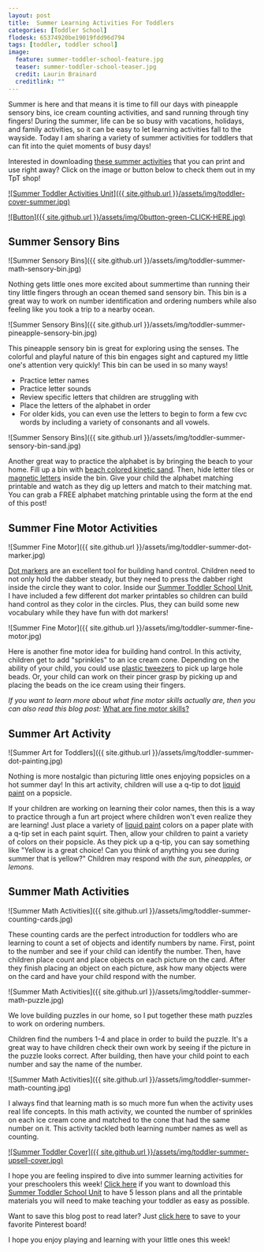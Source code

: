 ```yaml
---
layout: post
title:  Summer Learning Activities For Toddlers
categories: [Toddler School]
flodesk: 65374920be19019fdd96d794
tags: [toddler, toddler school]
image:
  feature: summer-toddler-school-feature.jpg
  teaser: summer-toddler-school-teaser.jpg
  credit: Laurin Brainard
  creditlink: ""
---
```

Summer is here and that means it is time to fill our days with pineapple sensory bins, ice cream counting activities, and sand running through tiny fingers! During the summer, life can be so busy with vacations, holidays, and family activities, so it can be easy to let learning activities fall to the wayside. Today I am sharing a variety of summer activities for toddlers that can fit into the quiet moments of busy days!

Interested in downloading [these summer activities](https://www.teacherspayteachers.com/Product/Summer-Toddler-Activities-Seasonal-Preschool-Curriculum-and-Lesson-Plans-8073251?utm_source=PB%20Blog&utm_campaign=Summer%20Toddler%20Unit%20Cover) that you can print and use right away? Click on the image or button below to check them out in my TpT shop! 
 
[![Summer Toddler Activities Unit]({{ site.github.url }}/assets/img/toddler-cover-summer.jpg)](https://www.teacherspayteachers.com/Product/Summer-Toddler-Activities-Seasonal-Preschool-Curriculum-and-Lesson-Plans-8073251?utm_source=PB%20Blog&utm_campaign=Summer%20Toddler%20Unit%20Cover)
 
[![Button]({{ site.github.url }}/assets/img/0button-green-CLICK-HERE.jpg)](https://www.teacherspayteachers.com/Product/Summer-Toddler-Activities-Seasonal-Preschool-Curriculum-and-Lesson-Plans-8073251?utm_source=PB%20Blog&utm_campaign=Summer%20Toddler%20Unit%20Cover)

## Summer Sensory Bins
![Summer Sensory Bins]({{ site.github.url }}/assets/img/toddler-summer-math-sensory-bin.jpg)

Nothing gets little ones more excited about summertime than running their tiny little fingers through an ocean themed sand sensory bin. This bin is a great way to work on number identification and ordering numbers while also feeling like you took a trip to a nearby ocean. 

![Summer Sensory Bins]({{ site.github.url }}/assets/img/toddler-summer-pineapple-sensory-bin.jpg)

This pineapple sensory bin is great for exploring using the senses. The colorful and playful nature of this bin engages sight and captured my little one's attention very quickly! This bin can be used in so many ways!
- Practice letter names
- Practice letter sounds
- Review specific letters that children are struggling with
- Place the letters of the alphabet in order
- For older kids, you can even use the letters to begin to form a few cvc words by including a variety of consonants and all vowels. 

![Summer Sensory Bins]({{ site.github.url }}/assets/img/toddler-summer-sensory-bin-sand.jpg)

Another great way to practice the alphabet is by bringing the beach to your home. Fill up a bin with [beach colored kinetic sand](https://amzn.to/3CLmcXx). Then, hide letter tiles or [magnetic letters](https://amzn.to/44dMdKP) inside the bin. Give your child the alphabet matching printable and watch as they dig up letters and match to their matching mat. You can grab a FREE alphabet matching printable using the form at the end of this post! 

## Summer Fine Motor Activities

![Summer Fine Motor]({{ site.github.url }}/assets/img/toddler-summer-dot-marker.jpg)

[Dot markers](https://amzn.to/3JuiVja) are an excellent tool for building hand control. Children need to not only hold the dabber steady, but they need to press the dabber right inside the circle they want to color. Inside our [Summer Toddler School Unit](https://www.teacherspayteachers.com/Product/Summer-Toddler-Activities-Seasonal-Preschool-Curriculum-and-Lesson-Plans-8073251?utm_source=PB%20Blog&utm_campaign=Summer%20Toddler%20Unit%20Blog%20Post), I have included a few different dot marker printables so children can build hand control as they color in the circles. Plus, they can build some new vocabulary while they have fun with dot markers!

![Summer Fine Motor]({{ site.github.url }}/assets/img/toddler-summer-fine-motor.jpg)

Here is another fine motor idea for building hand control. In this activity, children get to add "sprinkles" to an ice cream cone. Depending on the ability of your child, you could use [plastic tweezers](https://amzn.to/3Xmjmlc) to pick up large hole beads. Or, your child can work on their pincer grasp by picking up and placing the beads on the ice cream using their fingers. 

_If you want to learn more about what fine motor skills actually are, then you can also read this blog post:_ [What are fine motor skills?](https://theprimarybrain.com/fine%20motor%20skills/2024/01/25/What-Are-Fine-Motor-Skills/)

## Summer Art Activity

![Summer Art for Toddlers]({{ site.github.url }}/assets/img/toddler-summer-dot-painting.jpg)

Nothing is more nostalgic than picturing little ones enjoying popsicles on a hot summer day! In this art activity, children will use a q-tip to dot [liquid paint](https://amzn.to/44dMEEX) on a popsicle. 

If your children are working on learning their color names, then this is a way to practice through a fun art project where children won't even realize they are learning! Just place a variety of [liquid paint](https://amzn.to/44dMEEX) colors on a paper plate with a q-tip set in each paint squirt. Then, allow your children to paint a variety of colors on their popsicle. As they pick up a q-tip, you can say something like "Yellow is a great choice! Can you think of anything you see during summer that is yellow?" Children may respond with _the sun, pineapples, or lemons_. 

## Summer Math Activities
![Summer Math Activities]({{ site.github.url }}/assets/img/toddler-summer-counting-cards.jpg)

These counting cards are the perfect introduction for toddlers who are learning to count a set of objects and identify numbers by name. First, point to the number and see if your child can identify the number. Then, have children place count and place objects on each picture on the card. After they finish placing an object on each picture, ask how many objects were on the card and have your child respond with the number. 

![Summer Math Activities]({{ site.github.url }}/assets/img/toddler-summer-math-puzzle.jpg)

We love building puzzles in our home, so I put together these math puzzles to work on ordering numbers. 

Children find the numbers 1-4 and place in order to build the puzzle. It's a great way to have children check their own work by seeing if the picture in the puzzle looks correct. After building, then have your child point to each number and say the name of the number. 

![Summer Math Activities]({{ site.github.url }}/assets/img/toddler-summer-math-counting.jpg)

I always find that learning math is so much more fun when the activity uses real life concepts. In this math activity, we counted the number of sprinkles on each ice cream cone and matched to the cone that had the same number on it. This activity tackled both learning number names as well as counting. 

[![Summer Toddler Cover]({{ site.github.url }}/assets/img/toddler-summer-upsell-cover.jpg)](https://www.teacherspayteachers.com/Product/Summer-Toddler-Activities-Seasonal-Preschool-Curriculum-and-Lesson-Plans-8073251?utm_source=PB%20Blog&utm_campaign=Summer%20Toddler%20Unit%20Blog%20Post)

I hope you are feeling inspired to dive into summer learning activities for your preschoolers this week! [Click here](https://www.teacherspayteachers.com/Product/Summer-Toddler-Activities-Seasonal-Preschool-Curriculum-and-Lesson-Plans-8073251?utm_source=PB%20Blog&utm_campaign=Summer%20Toddler%20Unit%20Blog%20Post) if you want to download this [Summer Toddler School Unit](https://www.teacherspayteachers.com/Product/Summer-Toddler-Activities-Seasonal-Preschool-Curriculum-and-Lesson-Plans-8073251?utm_source=PB%20Blog&utm_campaign=Summer%20Toddler%20Unit%20Blog%20Post) to have 5 lesson plans and all the printable materials you will need to make teaching your toddler as easy as possible.

Want to save this blog post to read later? Just [click here]() to save to your favorite Pinterest board!

I hope you enjoy playing and learning with your little ones this week! 